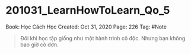 # 201031_LearnHowToLearn_Qo_5

Book: Học Cách Học
Created: Oct 31, 2020
Page: 226
Tag: #Note

> Đôi khi học tập giống như một hành trình cô độc. Nhưng bạn không bao giờ cô đơn.